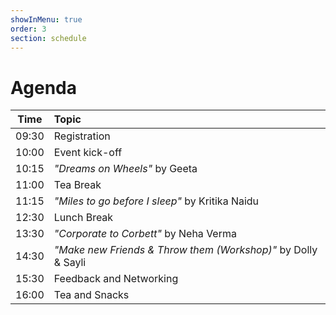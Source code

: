 ```yaml
---
showInMenu: true
order: 3
section: schedule
---
```


# Agenda

| Time  | Topic                                                         |
| :---: | :------------------------------------------------------------ |
| 09:30 | Registration                                                  |
| 10:00 | Event kick-off                                                |
| 10:15 | _"Dreams on Wheels"_ by Geeta                                 |
| 11:00 | Tea Break                                                     |
| 11:15 | _"Miles to go before I sleep"_ by Kritika Naidu               |
| 12:30 | Lunch Break                                                   |
| 13:30 | _"Corporate to Corbett"_ by Neha Verma                        |
| 14:30 | _"Make new Friends & Throw them (Workshop)"_ by Dolly & Sayli |
| 15:30 | Feedback and Networking                                       |
| 16:00 | Tea and Snacks                                                |
